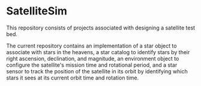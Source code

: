 # SatelliteSim
This repository consists of projects associated with designing a satellite test bed.

The current repository contains an implementation of a star object to associate with stars in the heavens, a star catalog to identify stars by their right ascension, declination, and magnitude, an environment object to configure the satellite's mission time and rotational period, and a star sensor to track the position of the satellite in its orbit by identifying which stars it sees at its current orbit time and rotation time.
